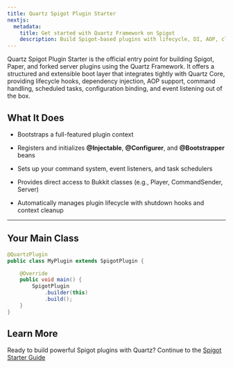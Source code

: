 ```yaml
---
title: Quartz Spigot Plugin Starter
nextjs:
  metadata:
    title: Get started with Quartz Framework on Spigot
    description: Build Spigot-based plugins with lifecycle, DI, AOP, cli, and more.
---
```


Quartz Spigot Plugin Starter is the official entry point for building Spigot, Paper, and forked server plugins using the Quartz Framework. It offers a structured and extensible boot layer that integrates tightly with Quartz Core, providing lifecycle hooks, dependency injection, AOP support, command handling, scheduled tasks, configuration binding, and event listening out of the box.

## What It Does

- Bootstraps a full-featured plugin context

- Registers and initializes **@Injectable**, **@Configurer**, and **@Bootstrapper** beans

- Sets up your command system, event listeners, and task schedulers

- Provides direct access to Bukkit classes (e.g., Player, CommandSender, Server)

- Automatically manages plugin lifecycle with shutdown hooks and context cleanup

---

## Your Main Class

```java
@QuartzPlugin
public class MyPlugin extends SpigotPlugin {

    @Override
    public void main() {
        SpigotPlugin
            .builder(this)
            .build();
    }
}
```
## Learn More

Ready to build powerful Spigot plugins with Quartz? Continue to the [Spigot Starter Guide](/docs/plugin/spigot/quickstart)